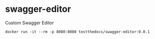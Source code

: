 # swagger-editor

Custom Swagger Editor

```shell
docker run -it --rm -p 8080:8080 testthedocs/swagger-editor:0.0.1
```
